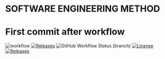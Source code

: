 # SOFTWARE ENGINEERING METHOD
# First commit after workflow

![workflow](https://github.com/101eaemonkhan/seMethods/actions/workflows/main.yml/badge.svg)
[![Releases](https://img.shields.io/github/release/101eaemonkhan/App/develop=main)](https://github.com/101eaemonkhan/App/releases)
![GitHub Workflow Status (branch)](https://img.shields.io/github/actions/workflow/status/101eaemonkhan/seMethods/main.yml?develop=main)
[![License](https://img.shields.io/badge/License-Apache_2.0-blue.svg)](https://opensource.org/licenses/Apache-2.0)
[![Releases](https://img.shields.io/github/release/101eaemonkhan/sem/all.svg?style=flat-square)](https://github.com/101eaemonkhan/sem/releases)
